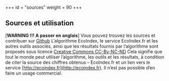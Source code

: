 +++
id = "sources"
weight = 90
+++

## Sources et utilisation

[**WARNING !!! A passer en anglais**] Vous pouvez trouvez les sources et contribuer sur
[Github](https://github.com/cnumr/EcoIndex) L’algorithme EcoIndex, le service EcoIndex.fr et les autres outils associés,
ainsi que les résultats fournis par l’algorithme sont proposés sous licence
[Creative Commons CC-By-NC-ND](https://creativecommons.org/licenses/by-nc-nd/2.0/fr/) Cela signifie que tout le monde
peut utiliser l’algorithme, les outils et les résultats, à condition de citer la source des chiffres obtenus –
EcoIndex.fr et un lien vers le service [http://ecoindex.fr](http://ecoindex.fr). Il n’est pas possible d’en faire un
usage commercial.
